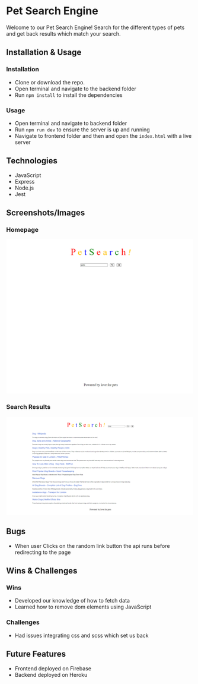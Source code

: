# Pet Search Engine

Welcome to our Pet Search Engine!
Search for the different types of pets and get back results which match your search.

## Installation & Usage

### Installation

- Clone or download the repo.
- Open terminal and navigate to the backend folder
- Run `npm install` to install the dependencies

### Usage

- Open terminal and navigate to backend folder
- Run `npm run dev` to ensure the server is up and running
- Navigate to frontend folder and then and open the `index.html` with a live server

## Technologies

- JavaScript
- Express
- Node.js
- Jest

## Screenshots/Images

### Homepage

![homepage](./frontend/images/main.png)

### Search Results

![search results](./frontend/images/searchresults.png)

## Bugs

- When user Clicks on the random link button the api runs before redirecting to the page

## Wins & Challenges

### Wins

- Developed our knowledge of how to fetch data
- Learned how to remove dom elements using JavaScript

### Challenges

- Had issues integrating css and scss which set us back

## Future Features

- Frontend deployed on Firebase
- Backend deployed on Heroku
